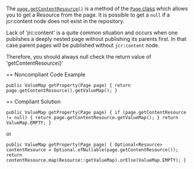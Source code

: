The [`page.getContentResource()`](https://helpx.adobe.com/experience-manager/6-3/sites/developing/using/reference-materials/javadoc/com/day/cq/wcm/api/Page.html#getContentResource())
is a method of the [`Page` class](https://helpx.adobe.com/experience-manager/6-3/sites/developing/using/reference-materials/diff-previous/changes/com.day.cq.wcm.api.Page.html)
which allows you to get a Resource from the page.
It is possible to get a `null` if a jcr:content node does not exist in the repository.

Lack of 'jrc:content' is a quite common situation and occurs when one publishes a deeply nested page without publishing its parents first.
In that case parent pages will be published without `jcr:content` node.

Therefore, you should always null check the return value of 'getContentResource()'

== Noncompliant Code Example

``
public ValueMap getProperty(Page page) {
	return page.getContentResource().getValueMap();
}
``

== Compliant Solution

``
public ValueMap getProperty(Page page) {
	if (page.getContentResource != null) {
	  return page.getContentResource.getValueMap();
	}
	return ValueMap.EMPTY;
}
``

or

``
public ValueMap getProperty(Page page) {
    Optional<Resource> contentResource = Optional.ofNullable(page.getContentResource());
    return contentResource.map(Resource::getValueMap).orElse(ValueMap.EMPTY);
}
``

